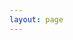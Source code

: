 ```yaml
---
layout: page
---
```


<script setup>
import Home from '@theme/components/Home.vue'
</script>
<Home />

